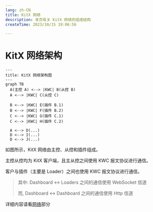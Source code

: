 ```yaml
---
lang: zh-CN
title: KitX 网络
description: 本页有关 KitX 网络的组成结构
createTime: 2023/10/15 19:06:56

---
```


# KitX 网络架构

```mermaid
---
title: KitX 网络架构图
---
graph TB
  A(主控 A) <--> |KWC| B(从控 B)
  A <--> |KWC| C(从控 C)

  B <--> |KWC| E(插件 B.1)
  B <--> |KWC| F(插件 B.2)
  C <--> |KWC| G(插件 C.1)
  C <--> |KWC| H(插件 C.2)

  A <--> D(...)
  D <--> I(...)
  D <--> J(...)
```

如图所示，KitX 网络由主控、从控和插件组成。

主控从控均为 KitX 客户端，且主从控之间使用 KWC 报文协议进行通信。

客户与插件（主要是 Loader）之间也使用 KWC 报文协议进行通信。

> 其中: Dashboard <-> Loaders 之间的通信使用 WebSocket 信道
>
> 而, Dashboard <-> Dashboard 之间的通信使用 Http 信道

详细内容请看[网络](../network/README.md)部分
